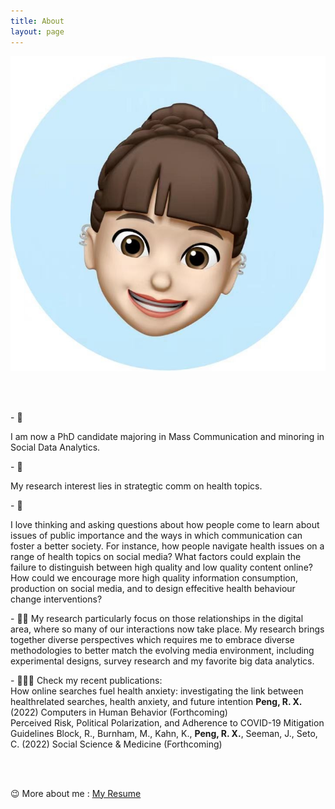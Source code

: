 ```yaml
---
title: About
layout: page
---
```

![AboutmeImage](assets/images/Memoji_rachel.jpg)

<br />
<br />

<p> </p>

\- 🌱   <p> </p>
I am now a PhD candidate majoring in Mass Communication and minoring in Social Data Analytics. 
<br />

\- 📝   <p> </p>
My research interest lies in strategtic comm on health topics. 
<br />

\- 💭   
<p> </p>
I love thinking and asking questions about how people come to learn about issues of public importance and the ways in which communication can foster a better society. For instance, how people navigate health issues on a range of health topics on social media? What factors could explain the failure to distinguish between high quality and low quality content online? How could we encourage more high quality information consumption, production on social media, and to design effecitive health behaviour change interventions? 
<br />

\- 👨‍💻   My research particularly focus on those relationships in the digital area, where so many of our interactions now take place. My research brings together diverse perspectives which requires me to embrace diverse methodologies to better match the evolving media environment, including experimental designs, survey research and my favorite big data analytics.
<br />

\-  🙋🏻‍♀️ Check my recent publications:
<br />
How online searches fuel health anxiety: investigating the link between healthrelated searches, health anxiety, and future intention
**Peng, R. X.** (2022)
Computers in Human Behavior (Forthcoming)
<br />
Perceived Risk, Political Polarization, and Adherence to COVID-19 Mitigation Guidelines
Block, R., Burnham, M., Kahn, K., **Peng, R. X.**, Seeman, J., Seto, C. (2022)
Social Science & Medicine (Forthcoming)

<br />
<br />


😉  More about me : [My Resume](https://drive.google.com/file/d/1urVL-0s1iProsMHJf3vtetwP9QOn4jPa/view?usp=sharing)
